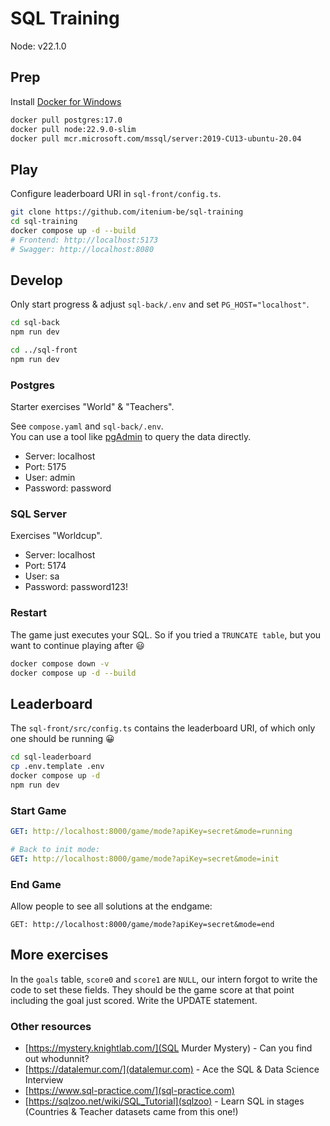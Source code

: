 SQL Training
============

Node: v22.1.0

## Prep

Install [Docker for Windows](https://docs.docker.com/desktop/install/windows-install/)

```sh
docker pull postgres:17.0
docker pull node:22.9.0-slim
docker pull mcr.microsoft.com/mssql/server:2019-CU13-ubuntu-20.04
```

## Play

Configure leaderboard URI in `sql-front/config.ts`.

```sh
git clone https://github.com/itenium-be/sql-training
cd sql-training
docker compose up -d --build
# Frontend: http://localhost:5173
# Swagger: http://localhost:8080
```

## Develop

Only start progress & adjust `sql-back/.env`
and set `PG_HOST="localhost"`.

```sh
cd sql-back
npm run dev

cd ../sql-front
npm run dev
```

### Postgres

Starter exercises "World" & "Teachers".

See `compose.yaml` and `sql-back/.env`.  
You can use a tool like [pgAdmin](https://www.postgresql.org/ftp/pgadmin/pgadmin4/v8.12/windows/) to query the data directly.

- Server: localhost
- Port: 5175
- User: admin
- Password: password


### SQL Server

Exercises "Worldcup".

- Server: localhost
- Port: 5174
- User: sa
- Password: password123!


### Restart

The game just executes your SQL. So if you tried a `TRUNCATE table`,
but you want to continue playing after 😃

```sh
docker compose down -v
docker compose up -d --build
```

## Leaderboard

The `sql-front/src/config.ts` contains the leaderboard URI,
of which only one should be running 😀

```sh
cd sql-leaderboard
cp .env.template .env
docker compose up -d
npm run dev
```

### Start Game

```yaml
GET: http://localhost:8000/game/mode?apiKey=secret&mode=running

# Back to init mode:
GET: http://localhost:8000/game/mode?apiKey=secret&mode=init
```

### End Game

Allow people to see all solutions at the endgame:

```
GET: http://localhost:8000/game/mode?apiKey=secret&mode=end
```


## More exercises

In the `goals` table, `score0` and `score1` are `NULL`, our intern forgot to write the code to set these fields. They should be the game score at that point including the goal just scored. Write the UPDATE statement.


### Other resources

- [https://mystery.knightlab.com/](SQL Murder Mystery) - Can you find out whodunnit?
- [https://datalemur.com/](datalemur.com) - Ace the SQL & Data Science Interview
- [https://www.sql-practice.com/](sql-practice.com)
- [https://sqlzoo.net/wiki/SQL_Tutorial](sqlzoo) - Learn SQL in stages (Countries & Teacher datasets came from this one!)

